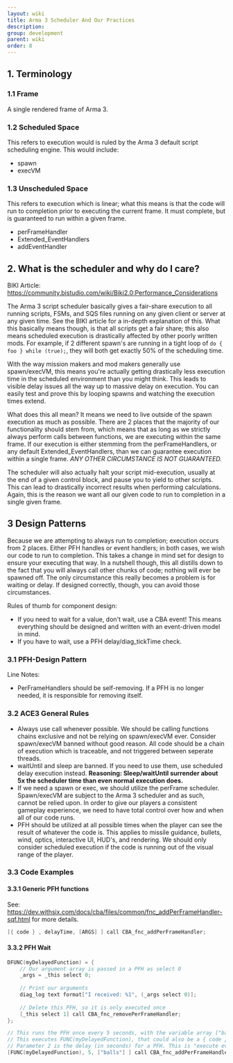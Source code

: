 ```yaml
---
layout: wiki
title: Arma 3 Scheduler And Our Practices
description: 
group: development
parent: wiki
order: 8
---
```


## 1. Terminology

### 1.1 Frame
A single rendered frame of Arma 3.

### 1.2 Scheduled Space

This refers to execution would is ruled by the Arma 3 default script scheduling engine. This would include:

* spawn
* execVM 

### 1.3 Unscheduled Space
This refers to execution which is linear; what this means is that the code will run to completion prior to executing the current frame. It must complete, but is guaranteed to run within a given frame.

* perFrameHandler
* Extended_EventHandlers
* addEventHandler


## 2. What is the scheduler and why do I care?

BIKI Article: https://community.bistudio.com/wiki/Biki2.0:Performance_Considerations

The Arma 3 script scheduler basically gives a fair-share execution to all running scripts, FSMs, and SQS files running on any given client or server at any given time. See the BIKI article for a in-depth explanation of this. What this basically means though, is that all scripts get a fair share; this also means scheduled execution is drastically affected by other poorly written mods. For example, if 2 different spawn's are running in a tight loop of `do { foo } while (true);`, they will both get exactly 50% of the scheduling time. 

With the way mission makers and mod makers generally use spawn/execVM, this means you're actually getting drastically less execution time in the scheduled environment than you might think. This leads to visible delay issues all the way up to massive delay on execution. You can easily test and prove this by looping spawns and watching the execution times extend. 

What does this all mean? It means we need to live outside of the spawn execution as much as possible. There are 2 places that the majority of our functionality should stem from, which means that as long as we strictly always perform calls between functions, we are executing within the same frame. If our execution is either stemming from the perFrameHandlers, or any default Extended_EventHandlers, than we can guarantee execution within a single frame. *ANY OTHER CIRCUMSTANCE IS NOT GUARANTEED.*

The scheduler will also actually halt your script mid-execution, usually at the end of a given control block, and pause you to yield to other scripts. This can lead to drastically incorrect results when performing calculations. Again, this is the reason we want all our given code to run to completion in a single given frame.

## 3 Design Patterns

Because we are attempting to always run to completion; execution occurs from 2 places. Either PFH handles or event handlers; in both cases, we wish our code to run to completion. This takes a change in mind set for design to ensure your executing that way. In a nutshell though, this all distills down to the fact that you will always call other chunks of code; nothing will ever be spawned off. The only circumstance this really becomes a problem is for waiting or delay. If designed correctly, though, you can avoid those circumstances. 

Rules of thumb for component design:

* If you need to wait for a value, don't wait, use a CBA event! This means everything should be designed and written with an event-driven model in mind.
* If you have to wait, use a PFH delay/diag_tickTime check.


### 3.1 PFH-Design Pattern

Line Notes:
 
* PerFrameHandlers should be self-removing. If a PFH is no longer needed, it is responsible for removing itself.



### 3.2 ACE3 General Rules

* Always use call whenever possible. We should be calling functions chains exclusive and not be relying on spawn/execVM ever. Consider spawn/execVM banned without good reason. All code should be a chain of execution which is traceable, and not triggered between seperate threads.
* waitUntil and sleep are banned. If you need to use them, use scheduled delay execution instead.  **Reasoning: Sleep/waitUntil surrender about 5x the scheduler time than even normal execution does.**
* If we need a spawn or exec, we should utilize the perFrame scheduler. Spawn/execVM are subject to the Arma 3 scheduler and as such, cannot be relied upon. In order to give our players a consistent gameplay experience, we need to have total control over how and when all of our code runs.
* PFH should be utilized at all possible times when the player can see the result of whatever the code is. This applies to missile guidance, bullets, wind, optics, interactive UI, HUD's, and rendering. We should only consider scheduled execution if the code is running out of the visual range of the player. 


### 3.3 Code Examples

#### 3.3.1 Generic PFH functions
See: https://dev.withsix.com/docs/cba/files/common/fnc_addPerFrameHandler-sqf.html for more details. 

```cpp
[{ code } , delayTime, [ARGS] ] call CBA_fnc_addPerFrameHandler;
```


#### 3.3.2 PFH Wait

```cpp
DFUNC(myDelayedFunction) = {
	// Our argument array is passed in a PFH as select 0
	_args = _this select 0;
	
	// Print our arguments
	diag_log text format["I received: %1", (_args select 0)];
	
	// Delete this PFH, so it is only executed once
	[_this select 1] call CBA_fnc_removePerFrameHandler;
};

// This runs the PFH once every 5 seconds, with the variable array ["balls"] being passed in
// This executes FUNC(myDelayedFunction), that could also be a { code } block.
// Parameter 2 is the delay (in seconds) for a PFH. This is "execute every N seconds", 0 will be every frame.
[FUNC(myDelayedFunction), 5, ["balls"] ] call CBA_fnc_addPerFrameHandler;
```
